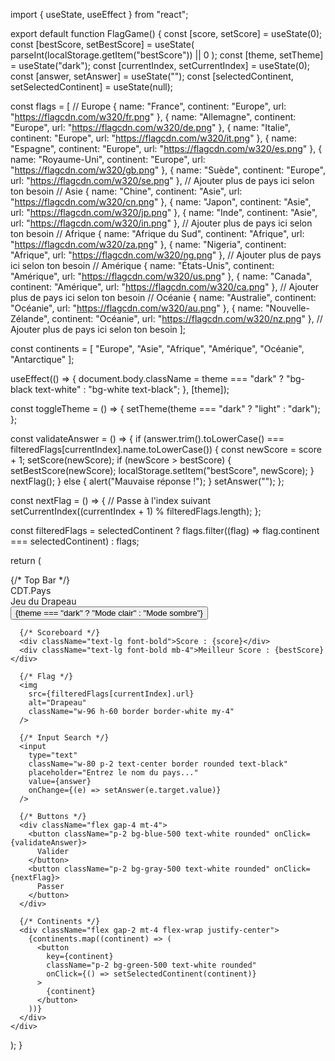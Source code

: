 import { useState, useEffect } from "react";

export default function FlagGame() {
  const [score, setScore] = useState(0);
  const [bestScore, setBestScore] = useState(
    parseInt(localStorage.getItem("bestScore")) || 0
  );
  const [theme, setTheme] = useState("dark");
  const [currentIndex, setCurrentIndex] = useState(0);
  const [answer, setAnswer] = useState("");
  const [selectedContinent, setSelectedContinent] = useState(null);

  const flags = [
    // Europe
    { name: "France", continent: "Europe", url: "https://flagcdn.com/w320/fr.png" },
    { name: "Allemagne", continent: "Europe", url: "https://flagcdn.com/w320/de.png" },
    { name: "Italie", continent: "Europe", url: "https://flagcdn.com/w320/it.png" },
    { name: "Espagne", continent: "Europe", url: "https://flagcdn.com/w320/es.png" },
    { name: "Royaume-Uni", continent: "Europe", url: "https://flagcdn.com/w320/gb.png" },
    { name: "Suède", continent: "Europe", url: "https://flagcdn.com/w320/se.png" },
    // Ajouter plus de pays ici selon ton besoin
    // Asie
    { name: "Chine", continent: "Asie", url: "https://flagcdn.com/w320/cn.png" },
    { name: "Japon", continent: "Asie", url: "https://flagcdn.com/w320/jp.png" },
    { name: "Inde", continent: "Asie", url: "https://flagcdn.com/w320/in.png" },
    // Ajouter plus de pays ici selon ton besoin
    // Afrique
    { name: "Afrique du Sud", continent: "Afrique", url: "https://flagcdn.com/w320/za.png" },
    { name: "Nigeria", continent: "Afrique", url: "https://flagcdn.com/w320/ng.png" },
    // Ajouter plus de pays ici selon ton besoin
    // Amérique
    { name: "États-Unis", continent: "Amérique", url: "https://flagcdn.com/w320/us.png" },
    { name: "Canada", continent: "Amérique", url: "https://flagcdn.com/w320/ca.png" },
    // Ajouter plus de pays ici selon ton besoin
    // Océanie
    { name: "Australie", continent: "Océanie", url: "https://flagcdn.com/w320/au.png" },
    { name: "Nouvelle-Zélande", continent: "Océanie", url: "https://flagcdn.com/w320/nz.png" },
    // Ajouter plus de pays ici selon ton besoin
  ];

  const continents = [
    "Europe", "Asie", "Afrique", "Amérique", "Océanie", "Antarctique"
  ];

  useEffect(() => {
    document.body.className = theme === "dark" ? "bg-black text-white" : "bg-white text-black";
  }, [theme]);

  const toggleTheme = () => {
    setTheme(theme === "dark" ? "light" : "dark");
  };

  const validateAnswer = () => {
    if (answer.trim().toLowerCase() === filteredFlags[currentIndex].name.toLowerCase()) {
      const newScore = score + 1;
      setScore(newScore);
      if (newScore > bestScore) {
        setBestScore(newScore);
        localStorage.setItem("bestScore", newScore);
      }
      nextFlag();
    } else {
      alert("Mauvaise réponse !");
    }
    setAnswer("");
  };

  const nextFlag = () => {
    // Passe à l'index suivant
    setCurrentIndex((currentIndex + 1) % filteredFlags.length);
  };

  const filteredFlags = selectedContinent
    ? flags.filter((flag) => flag.continent === selectedContinent)
    : flags;

  return (
    <div className="flex flex-col items-center p-4">
      {/* Top Bar */}
      <div className="flex justify-between w-full max-w-lg items-center text-lg font-bold mb-4">
        <div>CDT.Pays</div>
        <div>Jeu du Drapeau</div>
        <button className="p-2 bg-white text-black rounded" onClick={toggleTheme}>
          {theme === "dark" ? "Mode clair" : "Mode sombre"}
        </button>
      </div>

      {/* Scoreboard */}
      <div className="text-lg font-bold">Score : {score}</div>
      <div className="text-lg font-bold mb-4">Meilleur Score : {bestScore}</div>

      {/* Flag */}
      <img
        src={filteredFlags[currentIndex].url}
        alt="Drapeau"
        className="w-96 h-60 border border-white my-4"
      />

      {/* Input Search */}
      <input
        type="text"
        className="w-80 p-2 text-center border rounded text-black"
        placeholder="Entrez le nom du pays..."
        value={answer}
        onChange={(e) => setAnswer(e.target.value)}
      />

      {/* Buttons */}
      <div className="flex gap-4 mt-4">
        <button className="p-2 bg-blue-500 text-white rounded" onClick={validateAnswer}>
          Valider
        </button>
        <button className="p-2 bg-gray-500 text-white rounded" onClick={nextFlag}>
          Passer
        </button>
      </div>

      {/* Continents */}
      <div className="flex gap-2 mt-4 flex-wrap justify-center">
        {continents.map((continent) => (
          <button
            key={continent}
            className="p-2 bg-green-500 text-white rounded"
            onClick={() => setSelectedContinent(continent)}
          >
            {continent}
          </button>
        ))}
      </div>
    </div>
  );
}
